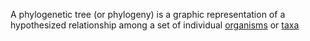 A phylogenetic tree (or phylogeny) is a graphic representation of a hypothesized relationship among a set of individual [organisms](organism.md) or [taxa](species.md)